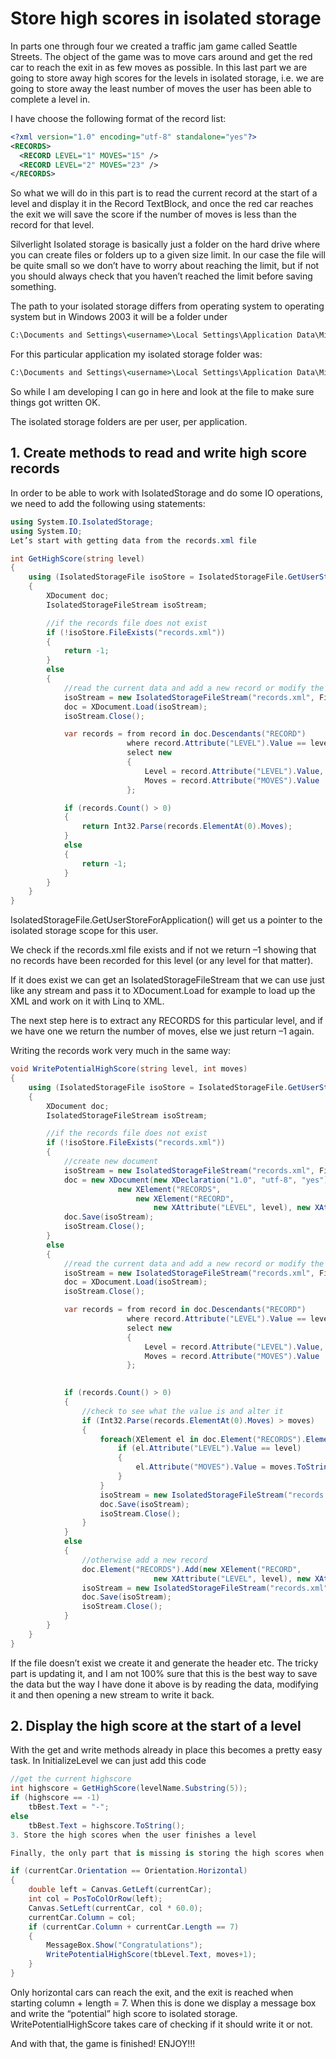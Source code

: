 # Store high scores in isolated storage

In parts one through four we created a traffic jam game called Seattle Streets. The object of the game was to move cars around and get the red car to reach the exit in as few moves as possible. In this last part we are going to store away high scores for the levels in isolated storage, i.e. we are going to store away the least number of moves the user has been able to complete a level in.

I have choose the following format of the record list:

```xml
<?xml version="1.0" encoding="utf-8" standalone="yes"?>
<RECORDS>
  <RECORD LEVEL="1" MOVES="15" />
  <RECORD LEVEL="2" MOVES="23" />
</RECORDS>
```

So what we will do in this part is to read the current record at the start of a level and display it in the Record TextBlock, and once the red car reaches the exit we will save the score if the number of moves is less than the record for that level.

Silverlight Isolated storage is basically just a folder on the hard drive where you can create files or folders up to a given size limit. In our case the file will be quite small so we don’t have to worry about reaching the limit, but if not you should always check that you haven’t reached the limit before saving something.

The path to your isolated storage differs from operating system to operating system but in Windows 2003 it will be a folder under

```cmd
C:\Documents and Settings\<username>\Local Settings\Application Data\Microsoft\Silverlight\
```

For this particular application my isolated storage folder was:

```cmd
C:\Documents and Settings\<username>\Local Settings\Application Data\Microsoft\Silverlight\is\ekrkqr54.wnr\tx5hm2dm.szm\1\s\5y2lu35ideijonura3bs1rinntito5zrrijuwcxv1cbmj5dgw0aaagga\f
```

So while I am developing I can go in here and look at the file to make sure things got written OK.

The isolated storage folders are per user, per application.

## 1. Create methods to read and write high score records

In order to be able to work with IsolatedStorage and do some IO operations, we need to add the following using statements:

```csharp
using System.IO.IsolatedStorage;
using System.IO;
Let’s start with getting data from the records.xml file

int GetHighScore(string level)
{
    using (IsolatedStorageFile isoStore = IsolatedStorageFile.GetUserStoreForApplication())
    {
        XDocument doc;
        IsolatedStorageFileStream isoStream;

        //if the records file does not exist
        if (!isoStore.FileExists("records.xml"))
        {
            return -1;
        }
        else
        {
            //read the current data and add a new record or modify the old one
            isoStream = new IsolatedStorageFileStream("records.xml", FileMode.Open, FileAccess.Read, isoStore);
            doc = XDocument.Load(isoStream);
            isoStream.Close();

            var records = from record in doc.Descendants("RECORD")
                          where record.Attribute("LEVEL").Value == level
                          select new
                          {
                              Level = record.Attribute("LEVEL").Value,
                              Moves = record.Attribute("MOVES").Value
                          };

            if (records.Count() > 0)
            {
                return Int32.Parse(records.ElementAt(0).Moves);
            }
            else
            {
                return -1;
            }
        }
    }
}
```

IsolatedStorageFile.GetUserStoreForApplication() will get us a pointer to the isolated storage scope for this user.

We check if the records.xml file exists and if not we return –1 showing that no records have been recorded for this level (or any level for that matter).

If it does exist we can get an IsolatedStorageFileStream that we can use just like any stream and pass it to XDocument.Load for example to load up the XML and work on it with Linq to XML.

The next step here is to extract any RECORDS for this particular level, and if we have one we return the number of moves, else we just return –1 again.

Writing the records work very much in the same way:

```csharp
void WritePotentialHighScore(string level, int moves)
{
    using (IsolatedStorageFile isoStore = IsolatedStorageFile.GetUserStoreForApplication())
    {
        XDocument doc;
        IsolatedStorageFileStream isoStream;

        //if the records file does not exist
        if (!isoStore.FileExists("records.xml"))
        {
            //create new document
            isoStream = new IsolatedStorageFileStream("records.xml", FileMode.Create, isoStore);
            doc = new XDocument(new XDeclaration("1.0", "utf-8", "yes"),
                        new XElement("RECORDS",
                            new XElement("RECORD",
                                new XAttribute("LEVEL", level), new XAttribute("MOVES", moves))));
            doc.Save(isoStream);
            isoStream.Close();
        }
        else
        {
            //read the current data and add a new record or modify the old one
            isoStream = new IsolatedStorageFileStream("records.xml", FileMode.Open, FileAccess.Read, isoStore);
            doc = XDocument.Load(isoStream);
            isoStream.Close();

            var records = from record in doc.Descendants("RECORD")
                          where record.Attribute("LEVEL").Value == level
                          select new
                          {
                              Level = record.Attribute("LEVEL").Value,
                              Moves = record.Attribute("MOVES").Value
                          };
 

            if (records.Count() > 0)
            {
                //check to see what the value is and alter it
                if (Int32.Parse(records.ElementAt(0).Moves) > moves)
                {
                    foreach(XElement el in doc.Element("RECORDS").Elements("RECORD")){
                        if (el.Attribute("LEVEL").Value == level)
                        {
                            el.Attribute("MOVES").Value = moves.ToString();
                        }
                    }
                    isoStream = new IsolatedStorageFileStream("records.xml", FileMode.Create, FileAccess.Write, isoStore);
                    doc.Save(isoStream);
                    isoStream.Close();
                }
            }
            else
            {
                //otherwise add a new record
                doc.Element("RECORDS").Add(new XElement("RECORD",
                                new XAttribute("LEVEL", level), new XAttribute("MOVES", moves)));
                isoStream = new IsolatedStorageFileStream("records.xml", FileMode.Create, FileAccess.Write, isoStore);
                doc.Save(isoStream);
                isoStream.Close();
            }
        }
    }
}
```

If the file doesn’t exist we create it and generate the header etc. The tricky part is updating it, and I am not 100% sure that this is the best way to save the data but the way I have done it above is by reading the data, modifying it and then opening a new stream to write it back.

## 2. Display the high score at the start of a level

With the get and write methods already in place this becomes a pretty easy task. In InitializeLevel we can just add this code

```csharp
//get the current highscore
int highscore = GetHighScore(levelName.Substring(5));
if (highscore == -1)
    tbBest.Text = "-";
else
    tbBest.Text = highscore.ToString();
3. Store the high scores when the user finishes a level

Finally, the only part that is missing is storing the high scores when the user finishes a level.  

if (currentCar.Orientation == Orientation.Horizontal)
{
    double left = Canvas.GetLeft(currentCar);
    int col = PosToColOrRow(left);
    Canvas.SetLeft(currentCar, col * 60.0);
    currentCar.Column = col;
    if (currentCar.Column + currentCar.Length == 7)
    {
        MessageBox.Show("Congratulations");
        WritePotentialHighScore(tbLevel.Text, moves+1);
    }
}
```

Only horizontal cars can reach the exit, and the exit is reached when starting column + length = 7.  When this is done we display a message box and write the “potential” high score to isolated storage. WritePotentialHighScore takes care of checking if it should write it or not.

And with that, the game is finished! ENJOY!!!
